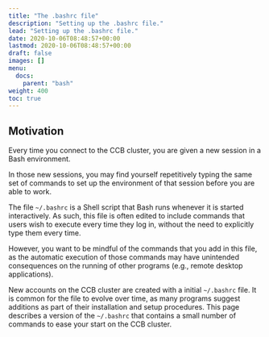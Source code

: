 ```yaml
---
title: "The .bashrc file"
description: "Setting up the .bashrc file."
lead: "Setting up the .bashrc file."
date: 2020-10-06T08:48:57+00:00
lastmod: 2020-10-06T08:48:57+00:00
draft: false
images: []
menu:
  docs:
    parent: "bash"
weight: 400
toc: true
---
```


## Motivation

Every time you connect to the CCB cluster, you are given a new session in a
Bash environment.

In those new sessions, you may find yourself repetitively typing the same set of
commands to set up the environment of that session before you are able to work.

The file `~/.bashrc` is a Shell script that Bash runs whenever it is started
interactively.
As such, this file is often edited to include commands that users wish to execute
every time they log in, without the need to explicitly type them every time.

However, you want to be mindful of the commands that you add in this file, as
the automatic execution of those commands may have unintended consequences on the
running of other programs (e.g., remote desktop applications).

New accounts on the CCB cluster are created with a initial `~/.bashrc` file.
It is common for the file to evolve over time, as many programs suggest
additions as part of their installation and setup procedures.
This page describes a version of the `~/.bashrc` that contains a small number
of commands to ease your start on the CCB cluster.
